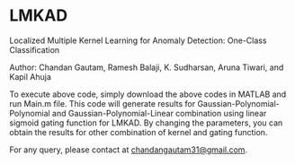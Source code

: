 # LMKAD
Localized Multiple Kernel Learning for Anomaly Detection: One-Class Classification 

Author: Chandan Gautam, Ramesh Balaji, K. Sudharsan, Aruna Tiwari, and Kapil Ahuja


To execute above code, simply download the above codes in MATLAB and run Main.m file. This code will generate results for Gaussian-Polynomial-Polynomial and Gaussian-Polynomial-Linear combination using linear sigmoid gating function for LMKAD. By changing the parameters, you can obtain the results for other combination of kernel and gating function.


For any query, please contact at chandangautam31@gmail.com.
